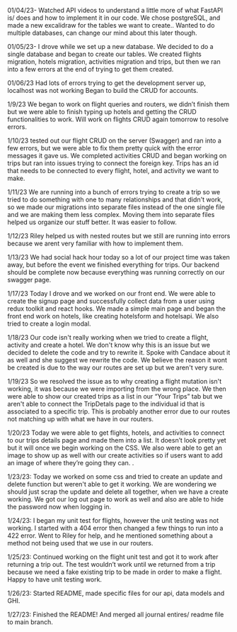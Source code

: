 01/04/23- Watched API videos to understand a little more of what FastAPI is/ does and how to implement it in our code.  We chose postgreSQL, and made a new excalidraw for the tables we want to create.. Wanted to do multiple databases, can change our mind about this later though.

01/05/23- I drove while we set up a new database. We decided to do a single database and began to create our tables. We created flights migration, hotels migration, activities migration and trips, but then we ran into a few errors at the end of trying to get them created.

01/06/23 Had lots of errors trying to get the development server up, localhost was not working Began to build the CRUD for accounts.


1/9/23 We began to work on flight queries and routers, we didn’t finish them but we were able to finish typing up hotels and getting the CRUD functionalities to work. Will work on flights CRUD again tomorrow to resolve errors.

1/10/23 tested out our flight CRUD on the server (Swagger) and ran into a few errors, but we were able to fix them pretty quick with the error messages it gave us. We completed activities CRUD and began working on trips but ran into issues trying to connect the foreign key. Trips has an id that needs to be connected to every flight, hotel, and activity we want to make.

1/11/23 We are running into a bunch of errors trying to create a trip so we tried to do something with one to many relationships and that didn't work, so we made our migrations into separate files instead of the one single file and we are making them less complex. Moving them into separate files helped us organize our stuff better. It was easier to follow.

1/12/23 Riley helped us with nested routes but we still are running into errors because we arent very familiar with how to implement them.


1/13/23 We had social hack hour today so a lot of our project time was taken away, but before the event we finished everything for trips. Our backend should be complete now because everything was running correctly on our swagger page.

1/17/23
Today I drove and we worked on our front end. We were able to create the signup page and successfully collect data from a user using redux toolkit and react hooks. We made a simple main page and began the front end work on hotels, like creating hotelsform and hotelsapi. We also tried to create a login modal.

1/18/23 Our code isn't really working when we tried to create a flight, activity and create a hotel. We don't know why this is an issue but we decided to delete the code and try to rewrite it. Spoke with Candace about it as well and she suggest we rewrite the code. We believe the reason it wont be created is due to the way our routes are set up but we aren't very sure.

1/19/23 So we resolved the issue as to why creating a flight mutation isn't working, it was because we were importing from the wrong place. We then were able to show our created trips as a list in our “Your Trips” tab but we aren't able to connect the TripDetals page to the individual id that is associated to a specific trip. This is probably another error due to our routes not matching up with what we have in our routers.

1/20/23 Today we were able to get flights, hotels, and activities to connect to our trips details page and made them into a list. It doesn’t look pretty yet but it will once we begin working on the CSS. We also were able to get an image to show up as well with our create activities so if users want to add an image of where they’re going they can. .

1/23/23: Today we worked on some css and tried to create an update and delete function but weren't able to get it working. We are wondering we should just scrap the update and delete all together, when we have a create working.  We got our log out page to work as well and also are able to hide the password now when logging in.

1/24/23: I began my unit test for flights, however the unit testing was not working. I started with a 404 error then changed a few things to run into a 422 error. Went to Riley for help, and he mentioned something about a method not being used that we use in our routers.

1/25/23: Continued working on the flight unit test and got it to work after returning a trip out. The test wouldn’t work until we returned from a trip because we need a fake existing trip to be made in order to make a flight. Happy to have unit testing work.

1/26/23: Started README, made specific files for our api, data models and GHI.

1/27/23: Finished the README! And merged all journal entires/ readme file to main branch.
